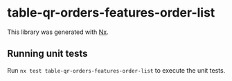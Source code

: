 # table-qr-orders-features-order-list

This library was generated with [Nx](https://nx.dev).

## Running unit tests

Run `nx test table-qr-orders-features-order-list` to execute the unit tests.
